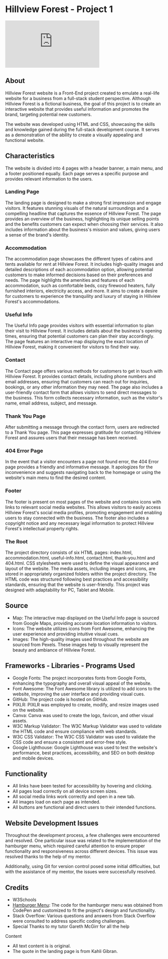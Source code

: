 # Hillview Forest - Project 1

![Hillview Forest Website](https://danylc91.github.io/project1-camping-website/index.html)

## About

Hillview Forest website is a Front-End project created to emulate a real-life website for a business from a full-stack student perspective. Although Hillview Forest is a fictional business, the goal of this project is to create an interactive website that provides useful information and promotes the brand, targeting potential new customers.

The website was developed using HTML and CSS, showcasing the skills and knowledge gained during the full-stack development course. It serves as a demonstration of the ability to create a visually appealing and functional website.

## Characteristics

The website is divided into 4 pages with a header banner, a main menu, and a footer positioned equally. Each page serves a specific purpose and provides relevant information to the users.

### Landing Page

The landing page is designed to make a strong first impression and engage visitors. It features stunning visuals of the natural surroundings and a compelling headline that captures the essence of Hillview Forest. The page provides an overview of the business, highlighting its unique selling points and the benefits customers can expect when choosing their services. It also includes information about the business's mission and values, giving users a sense of the brand's identity.

### Accommodation

The accommodation page showcases the different types of cabins and tents available for rent at Hillview Forest. It includes high-quality images and detailed descriptions of each accommodation option, allowing potential customers to make informed decisions based on their preferences and needs. The page highlights the amenities and features of each accommodation, such as comfortable beds, cozy firewood heaters, fully furnished interiors, electricity access, and more. It aims to create a desire for customers to experience the tranquility and luxury of staying in Hillview Forest's accommodations.

### Useful Info

The Useful Info page provides visitors with essential information to plan their visit to Hillview Forest. It includes details about the business's opening times, ensuring that potential customers can plan their stay accordingly. The page features an interactive map displaying the exact location of Hillview Forest, making it convenient for visitors to find their way.

### Contact

The Contact page offers various methods for customers to get in touch with Hillview Forest. It provides contact details, including phone numbers and email addresses, ensuring that customers can reach out for inquiries, bookings, or any other information they may need. The page also includes a user-friendly contact form that allows visitors to send direct messages to the business. This form collects necessary information, such as the visitor's name, email address, subject, and message.


### Thank You Page

After submitting a message through the contact form, users are redirected to a Thank You page. This page expresses gratitude for contacting Hillview Forest and assures users that their message has been received. 

### 404 Error Page

In the event that a visitor encounters a page not found error, the 404 Error page provides a friendly and informative message. It apologizes for the inconvenience and suggests navigating back to the homepage or using the website's main menu to find the desired content.

### Footer

The footer is present on most pages of the website and contains icons with links to relevant social media websites. This allows visitors to easily access Hillview Forest's social media profiles, promoting engagement and enabling users to stay connected with the business. The footer also includes a copyright notice and any necessary legal information to protect Hillview Forest's intellectual property rights.

### The Root

The project directory consists of six HTML pages: index.html, accommodation.html, useful-info.html, contact.html, thank-you.html and 404.html. CSS stylesheets were used to define the visual appearance and layout of the website. The media assets, including images and icons, are stored in appropriately organized folders within the project directory. The HTML code was structured following best practices and accessibility standards, ensuring that the website is user-friendly.
This project was designed with adaptability for PC, Tablet and Mobile.

## Source

- Map: The interactive map displayed on the Useful Info page is sourced from Google Maps, providing accurate location information to visitors.
- Icons: The website utilizes icons from Font Awesome, enhancing the user experience and providing intuitive visual cues.
- Images: The high-quality images used throughout the website are sourced from Pexels. These images help to visually represent the beauty and ambiance of Hillview Forest.

## Frameworks - Libraries - Programs Used

- Google Fonts: The project incorporates fonts from Google Fonts, enhancing the typography and overall visual appeal of the website.
- Font Awesome: The Font Awesome library is utilized to add icons to the website, improving the user interface and providing visual cues.
- GitHub: The project code is hosted on GitHub.
- PIXLR: PIXLR was employed to create, modify, and resize images used on the website.
- Canva: Canva was used to create the logo, favicon, and other visual assets.
- W3C Markup Validator: The W3C Markup Validator was used to validate the HTML code and ensure compliance with web standards.
- W3C CSS Validator: The W3C CSS Validator was used to validate the CSS code and ensure a consistent and error-free style.
- Google Lighthouse: Google Lighthouse was used to test the website's performance, best practices, accessibility, and SEO on both desktop and mobile devices.

## Functionality

- All links have been tested for accessibility by hovering and clicking.
- All pages load correctly on all device screen sizes.
- All social media links work correctly and open in a new tab.
- All images load on each page as intended.
- All buttons are functional and direct users to their intended functions.

## Website Development Issues

Throughout the development process, a few challenges were encountered and resolved. One particular issue was related to the implementation of the hamburger menu, which required careful attention to ensure proper functionality and responsiveness across different devices. This issue was resolved thanks to the help of  my mentor.

Additionally, using Git for version control posed some initial difficulties, but with the assistance of my mentor, the issues were successfully resolved.

## Credits

- W3Schools
- [Hamburger Menu](https://codepen.io/erikterwan/pen/EVzeRP): The code for the hamburger menu was obtained from CodePen and customized to fit the project's design and functionality.
- Stack Overflow: Various questions and answers from Stack Overflow were consulted to address specific coding challenges.
- Special Thanks to my tutor Gareth McGirr for all the help

Content
- All text content is is original.
- The quote in the landing page is from Kahli Gibran.

